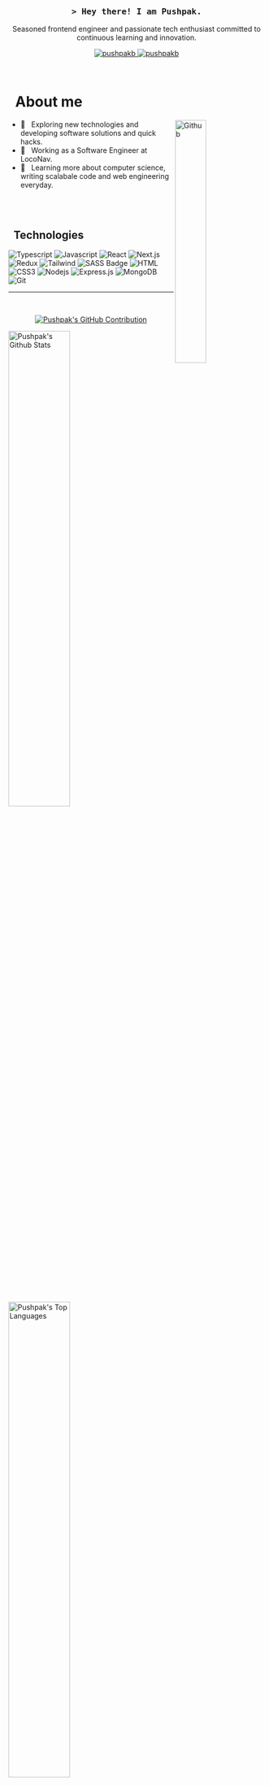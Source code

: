 <!-- Intro  -->
<br />
<h3 align="center">
        <samp>&gt; Hey there! I am Pushpak.</a></b>
        </samp>
</h3>


<p align="center">
    Seasoned frontend engineer and passionate tech enthusiast committed to continuous learning and innovation.
    <br>
</p>

<p align="center">
    <a href="https://www.linkedin.com/in/pushpak-bhattacharya/" target="_blank">
    <img src="https://img.shields.io/badge/LinkedIn-0077B5?style=for-the-badge&logo=linkedin&logoColor=white" alt="pushpakb"/>
    </a>
    <a href="mailto:rtpushpak@gmail.com" target="_blank">
    <img src="https://img.shields.io/badge/Email-DC143C?style=for-the-badge&logo=gmail&logoColor=white" alt="pushpakb"/>
    </a>
</p>
<br />

<!-- About Section -->
 # &nbsp; About me
 
<p>
 <img width="35%" align="right" alt="Github" src="https://user-images.githubusercontent.com/48678280/88862734-4903af80-d201-11ea-968b-9c939d88a37c.gif" />
  
- 🤔 &nbsp; Exploring new technologies and developing software solutions and quick hacks.
- 💼 &nbsp; Working as a Software Engineer at LocoNav.
- 🌱 &nbsp; Learning more about computer science, writing scalabale code and web engineering everyday.

</p>

<br/>
<br/>

## &nbsp; Technologies

![Typescript](https://img.shields.io/badge/Typescript-007acc?style=for-the-badge&labelColor=black&logo=typescript&logoColor=007acc)
![Javascript](https://img.shields.io/badge/Javascript-F0DB4F?style=for-the-badge&labelColor=black&logo=javascript&logoColor=F0DB4F)
![React](https://img.shields.io/badge/-React-61DBFB?style=for-the-badge&labelColor=black&logo=react&logoColor=61DBFB)
![Next.js](https://img.shields.io/badge/next.js-000000?style=for-the-badge&logo=nextdotjs&logoColor=white)
![Redux](https://img.shields.io/badge/Redux-593D88?style=for-the-badge&logo=redux&logoColor=white)
![Tailwind](https://img.shields.io/badge/Tailwind_CSS-092749?style=for-the-badge&logo=tailwindcss&logoColor=06B6D4&labelColor=000000)
![SASS Badge](https://img.shields.io/badge/Sass-CC6699?style=for-the-badge&logo=sass&logoColor=white)
![HTML](https://img.shields.io/badge/HTML5-E34F26?style=for-the-badge&logo=html5&logoColor=white)
![CSS3](https://img.shields.io/badge/CSS3-1572B6?style=for-the-badge&logo=css3&logoColor=white)
![Nodejs](https://img.shields.io/badge/Nodejs-3C873A?style=for-the-badge&labelColor=black&logo=node.js&logoColor=3C873A)
![Express.js](https://img.shields.io/badge/Express.js-000000?style=for-the-badge&logo=express&logoColor=white)
![MongoDB](https://img.shields.io/badge/MongoDB-4EA94B?style=for-the-badge&logo=mongodb&logoColor=white)
![Git](https://img.shields.io/badge/Git-F05032?style=for-the-badge&logo=git&logoColor=white)

<hr/>
<br/>

<p align="center">
  
</p>

<p align="center">
  <a href="https://github.com/pushpakb3096">
    <img src="http://github-profile-summary-cards.vercel.app/api/cards/profile-details?username=pushpakb3096&theme=default" alt="Pushpak's GitHub Contribution"/>
  </a>
</p>

<a> 
    <a href="https://github.com/pushpakb3096"><img alt="Pushpak's Github Stats" src="http://github-profile-summary-cards.vercel.app/api/cards/stats?username=pushpakb3096&theme=default" width="49%"/>
  <a href="https://github.com/pushpakb3096"><img alt="Pushpak's Top Languages" src="http://github-profile-summary-cards.vercel.app/api/cards/repos-per-language?username=pushpakb3096&theme=default" width="49%"  />
  <br/>
</a>

<a> 
    <a href="https://github.com/pushpakb3096"><img alt="Pushpak's Github Stats" src="http://github-profile-summary-cards.vercel.app/api/cards/most-commit-language?username=pushpakb3096&theme=default" width="49%"/>
  <br/>
</a>
